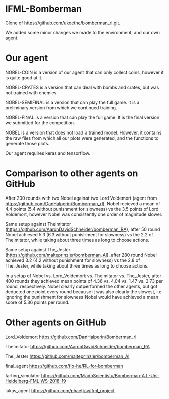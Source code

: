 # IFML-Bomberman

Clone of https://github.com/ukoethe/bomberman_rl.git.

We added some minor changes we made to the environment, and our own agent.

# Our agent

NOBEL-COIN is a version of our agent that can only collect coins, however it is quite good at it.

NOBEL-CRATES is a version that can deal with bombs and crates, but was not trained with enemies.

NOBEL-SEMIFINAL is a version that can play the full game. It is a preliminary version from which we continued training.

NOBEL-FINAL is a version that can play the full game. It is the final version we submitted for the competition.

NOBEL is a version that does not load a trained model. However, it contains the raw files from which all our plots were generated, and the functions to generate those plots.

Our agent requires keras and tensorflow.

# Comparison to other agents on GitHub

After 200 rounds with two Nobel against two Lord Voldemort (agent from https://github.com/DanHalperin/Bomberman_rl), Nobel recieved a mean of 4.4 points (5.4 without punishment for slowness) vs the 3.5 points of Lord Voldemort, however Nobel was consistently one order of magnitude slower.

Same setup against TheImitator (https://github.com/AaronDavidSchneider/bomberman_RA), after 50 round Nobel achieved 5.3  (6.3 without punishment for slowness) vs the 2.2 of TheImitator, while taking about three times as long to choose actions.

Same setup against The_Jester (https://github.com/malteprinzler/bomberman_AI), after 280 round Nobel achieved 3.2  (4.2 without punishment for slowness) vs the 2.8 of The_Jester, while taking about three times as long to choose actions.

In a setup of Nobel vs. Lord_Voldemort vs. TheImitator vs. The_Jester, after 400 rounds they achieved mean points of 4.36 vs. 4.04 vs. 1.47 vs. 3.73 per round, respectively. Nobel clearly outperformed the other agents, but got deducted one point every round because it was also clearly the slowest, i.e. ignoring the punishment for slowness Nobel would have achieved a mean score of 5.36 points per round.

# Other agents on GitHub

Lord_Voldemort https://github.com/DanHalperin/Bomberman_rl

TheImitator https://github.com/AaronDavidSchneider/bomberman_RA

The_Jester https://github.com/malteprinzler/bomberman_AI

final_agent https://github.com/flo-he/RL-for-bomberman

farting_simulator https://github.com/MadoScientistu/Bomberman-A.I.-Uni-Heidelberg-FML-WS-2018-19

lukas_agent https://github.com/phaetjay/ifml_project

